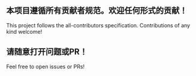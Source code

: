 ## 本项目遵循所有贡献者规范。欢迎任何形式的贡献！

This project follows the all-contributors specification. Contributions of any kind welcome!

## 请随意打开问题或PR！

Feel free to open issues or PRs!
